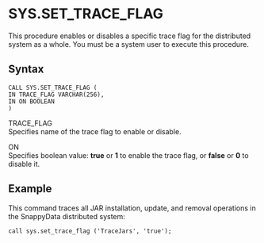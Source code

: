 # SYS.SET_TRACE_FLAG

This procedure enables or disables a specific trace flag for the distributed system as a whole. You must be a system user to execute this procedure.

## Syntax

```no-highlight
CALL SYS.SET_TRACE_FLAG (
IN TRACE_FLAG VARCHAR(256),
IN ON BOOLEAN
)
```

TRACE_FLAG   
Specifies name of the trace flag to enable or disable.

ON   
Specifies boolean value: **true** or **1** to enable the trace flag, or **false** or **0** to disable it.

## Example

This command traces all JAR installation, update, and removal operations in the SnappyData distributed system:

```no-highlight
call sys.set_trace_flag ('TraceJars', 'true');
```


